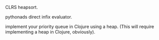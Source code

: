 CLRS heapsort.

pythonads direct infix evaluator.

implement your priority queue in Clojure using a heap. (This will require
implementing a heap in Clojure, obviously).

